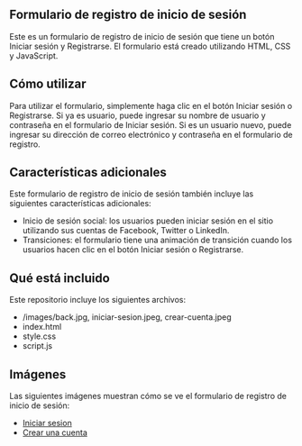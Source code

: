 ## Formulario de registro de inicio de sesión

Este es un formulario de registro de inicio de sesión que tiene un botón Iniciar sesión y Registrarse. El formulario está creado utilizando HTML, CSS y JavaScript.

## Cómo utilizar

Para utilizar el formulario, simplemente haga clic en el botón Iniciar sesión o Registrarse. Si ya es usuario, puede ingresar su nombre de usuario y contraseña en el formulario de Iniciar sesión. Si es un usuario nuevo, puede ingresar su dirección de correo electrónico y contraseña en el formulario de registro.

## Características adicionales

Este formulario de registro de inicio de sesión también incluye las siguientes características adicionales:

- Inicio de sesión social: los usuarios pueden iniciar sesión en el sitio utilizando sus cuentas de Facebook, Twitter o LinkedIn.
- Transiciones: el formulario tiene una animación de transición cuando los usuarios hacen clic en el botón Iniciar sesión o Registrarse.

## Qué está incluido

Este repositorio incluye los siguientes archivos:
- /images/back.jpg, iniciar-sesion.jpeg, crear-cuenta.jpeg
- index.html
- style.css
- script.js

## Imágenes

Las siguientes imágenes muestran cómo se ve el formulario de registro de inicio de sesión:
- [Iniciar sesion](/images/iniciar-sesion.jpeg)
- [Crear una cuenta](/images/crear-cuenta.jpeg)
